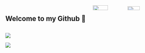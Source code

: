 <div style="display: flex; flex-wrap: wrap; justify-content: space-between;">
  <h2>Welcome to my Github 👋</h2>
  <div style="width: 46%;">
    <img width="45%" src="https://github-readme-stats.vercel.app/api?username=SecHex&show_icons=true&theme=dark" />
    <img width="40%" src="https://github-readme-stats.vercel.app/api/top-langs/?username=SecHex&theme=dark&layout=compact" />
  </div>
</div>                    


  [![](https://dcbadge.vercel.app/api/server/SecHex?theme=gray)](https://discord.gg/SecHex?theme=gray)    

                       

![](https://komarev.com/ghpvc/?username=SecHex&color=grey)










